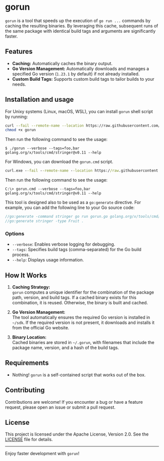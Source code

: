# gorun

`gorun` is a tool that speeds up the execution of `go run ...` commands by caching the resulting binaries. By leveraging this cache, subsequent runs of the same package with identical build tags and arguments are significantly faster.

## Features

- **Caching:** Automatically caches the binary output. 
- **Go Version Management:** Automatically downloads and manages a specified Go version (`1.23.1` by default) if not already installed.
- **Custom Build Tags:** Supports custom build tags to tailor builds to your needs.

## Installation and usage

For Unixy systems (Linux, macOS, WSL), you can install `gorun` shell script by running:

```bash
curl --fail --remote-name --location https://raw.githubusercontent.com/knaka/gorun/refs/heads/main/gorun
chmod +x gorun
````

Then run the following command to see the usage:

```console
$ ./gorun --verbose --tags=foo,bar golang.org/x/tools/cmd/stringer@v0.11 --help
```

For Windows, you can download the `gorun.cmd` script.

```cmd
curl.exe --fail --remote-name --location https://raw.githubusercontent.com/knaka/gorun/refs/heads/main/gorun.cmd
```

Then run the following command to see the usage:

```console
C:\> gorun.cmd --verbose --tags=foo,bar golang.org/x/tools/cmd/stringer@v0.11 --help
```

This tool is designed also to be used as a `go:generate` directive. For example, you can add the following line to your Go source code:

```go
//go:generate -command stringer go run gorun.go golang.org/x/tools/cmd/stringer@v0.11
//go:generate stringer -type Fruit .
```

### Options

* `--verbose`: Enables verbose logging for debugging.
* `--tags`: Specifies build tags (comma-separated) for the Go build process.
* `--help`: Displays usage information.


How It Works
------------

1. **Caching Strategy:**  
   `gorun` computes a unique identifier for the combination of the package path, version, and build tags. If a cached binary exists for this combination, it is reused. Otherwise, the binary is built and cached.

2. **Go Version Management:**  
   The tool automatically ensures the required Go version is installed in `~/sdk`. If the required version is not present, it downloads and installs it from the official Go website.

3. **Binary Location:**  
   Cached binaries are stored in `~/.gorun`, with filenames that include the package name, version, and a hash of the build tags.


Requirements
------------

* Nothing! `gorun` is a self-contained script that works out of the box.

Contributing
------------

Contributions are welcome! If you encounter a bug or have a feature request, please open an issue or submit a pull request.

License
-------

This project is licensed under the Apache License, Version 2.0. See the [LICENSE](LICENSE) file for details.

* * *

Enjoy faster development with `gorun`!
